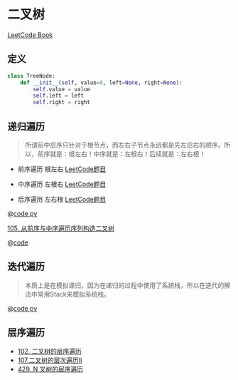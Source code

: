# 二叉树

[LeetCode Book](https://leetcode-cn.com/leetbook/detail/data-structure-binary-tree/)

## 定义

```py
class TreeNode: 
    def __init__(self, value=0, left=None, right=None):
        self.value = value
        self.left = left
        self.right = right
```

## 递归遍历

> 所谓前中后序只针对于根节点，而左右子节点永远都是先左后右的顺序。所以，前序就是：根左右！中序就是：左根右！后续就是：左右根！

- 前序遍历 根左右 [LeetCode题目](https://leetcode-cn.com/problems/binary-tree-preorder-traversal/)

- 中序遍历 左根右 [LeetCode题目](https://leetcode-cn.com/problems/binary-tree-inorder-traversal/)

- 后序遍历 左右根 [LeetCode题目](https://leetcode-cn.com/problems/binary-tree-postorder-traversal/)

@[code py](144二叉树的前序遍历.py)


[105. 从前序与中序遍历序列构造二叉树](https://leetcode.cn/problems/construct-binary-tree-from-preorder-and-inorder-traversal/)

@[code](105.py)

## 迭代遍历

> 本质上是在模拟递归，因为在递归的过程中使用了系统栈，所以在迭代的解法中常用Stack来模拟系统栈。

@[code py](94二叉树的中序遍历.py)

## 层序遍历 

- [102. 二叉树的层序遍历](https://leetcode-cn.com/problems/binary-tree-level-order-traversal/)
- [107.二叉树的层次遍历II](https://leetcode-cn.com/problems/binary-tree-level-order-traversal-ii/)
- [429. N 叉树的层序遍历](https://leetcode-cn.com/problems/n-ary-tree-level-order-traversal/)

